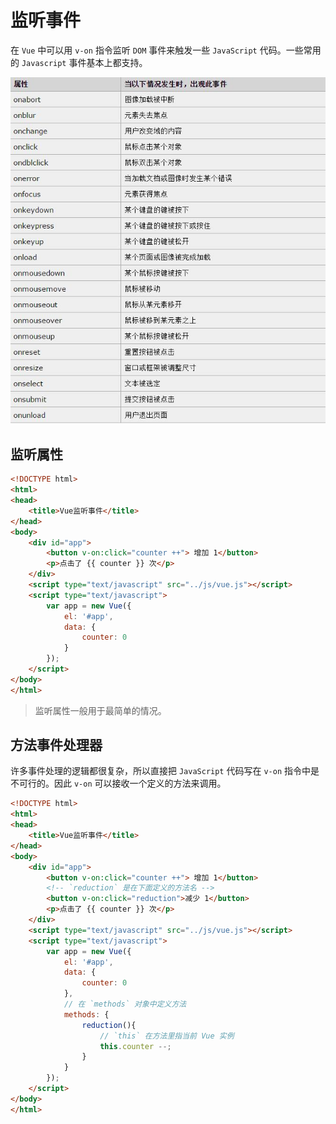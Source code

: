 # 监听事件
在 `Vue` 中可以用 `v-on` 指令监听 `DOM` 事件来触发一些 `JavaScript` 代码。一些常用的 `Javascript` 事件基本上都支持。

![](image/20170213213800.jpg)

## 监听属性
```html
<!DOCTYPE html>
<html>
<head>
	<title>Vue监听事件</title>
</head>
<body>
	<div id="app">
		<button v-on:click="counter ++"> 增加 1</button>
		<p>点击了 {{ counter }} 次</p>
	</div>
 	<script type="text/javascript" src="../js/vue.js"></script>
 	<script type="text/javascript">
 		var app = new Vue({
 			el: '#app',
 			data: {
                counter: 0
 			}
 		});
 	</script>
</body>
</html>
```

> 监听属性一般用于最简单的情况。

## 方法事件处理器
许多事件处理的逻辑都很复杂，所以直接把 `JavaScript` 代码写在 `v-on` 指令中是不可行的。因此 `v-on` 可以接收一个定义的方法来调用。

```html
<!DOCTYPE html>
<html>
<head>
	<title>Vue监听事件</title>
</head>
<body>
	<div id="app">
		<button v-on:click="counter ++"> 增加 1</button>
        <!-- `reduction` 是在下面定义的方法名 -->
        <button v-on:click="reduction">减少 1</button>
        <p>点击了 {{ counter }} 次</p>
	</div>
 	<script type="text/javascript" src="../js/vue.js"></script>
 	<script type="text/javascript">
 		var app = new Vue({
 			el: '#app',
 			data: {
                counter: 0
 			},
            // 在 `methods` 对象中定义方法
			methods: {
                reduction(){
                    // `this` 在方法里指当前 Vue 实例
                    this.counter --;
                }
			}
 		});
 	</script>
</body>
</html>
```
